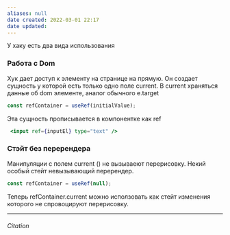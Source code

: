 ```yaml
---
aliases: null
date created: 2022-03-01 22:17
date updated:
---
```

У хаку есть два вида использования

### Работа с Dom
Хук дает доступ к элементу на странице на прямую. Он создает сущность у которой есть только одно поле current. В current храняться данные об dom элементе, аналог обычного e.target

```jsx
const refContainer = useRef(initialValue);
```
Эта сущность прописывается в компонентке как ref
```jsx
 <input ref={inputEl} type="text" />

```

### Стэйт без перерендера
 Манипуляции с полем current () не вызываеют перерисовку. Некий особый стейт невызывающий перерендер. 
 ```jsx
const refContainer = useRef(null);
```
Теперь refContainer.current можно исползовать как стейт изменения которого не спровоцируют перерисовку.


---

###### Citation

